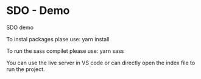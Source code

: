 
# SDO - Demo

SDO demo

To instal packages plase use: yarn install

To run the sass compilet please use: yarn sass

You can use the live server in VS code or can directly open the index file to run the project.
